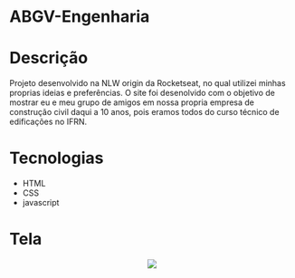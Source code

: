 # ABGV-Engenharia

# Descrição
Projeto desenvolvido na NLW origin da Rocketseat, no qual utilizei minhas proprias ideias e preferências.
    O site foi desenolvido com o objetivo de mostrar eu e meu grupo de amigos em nossa propria empresa de construção civil daqui a 10 anos, pois eramos todos do curso técnico de edificações no IFRN.
# Tecnologias

 - HTML
 - CSS
 - javascript


# Tela

<div style="display:flex;justify-content:center;align-items:center">
<img src="https://raw.githubusercontent.com/liviawitcher/ABGV-Engenharia/980a00468bcb593dbd063c40554e7b9253c838c2/apresentation/2022-02-08-10-42-54.gif" 
</div>
